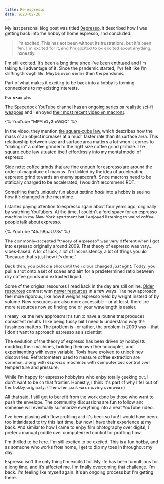 ```yaml
---
title: Re-espresso
date: 2023-02-26
---
```


My last personal blog post was titled [Depresso](/blog/depresso/). It described how I was getting back into the hobby of home espresso, and concluded:

> I'm excited. This has not been without its frustrations, but it's been fun. I'm excited for it, and I'm excited to be excited about anything, honestly.

I'm still excited. It's been a long time since I've been enthused and I'm taking full advantage of it. Since the pandemic started, I've felt like I'm drifting through life. Maybe even earlier than the pandemic.

Part of what makes it exciting to be back into a hobby is forming connections to my existing interests.

For example.

[The Spacedock YouTube channel](https://www.youtube.com/@Spacedock) has an ongoing [series on realistic sci-fi weapons](https://www.youtube.com/playlist?list=PLqOEDroJnZHwQmn3g8zLmLqMK2RIyejYh) and I enjoyed [their most recent video on macrons](https://www.youtube.com/watch?v=MPVhOy3mWQQ).

{% YouTube "MPVhOy3mWQQ" %}

In the video, they mention [the square-cube law](https://en.wikipedia.org/wiki/Square–cube_law), which describes how the mass of an object increases at a much faster rate than its surface area. This relationship between size and surface area matters a lot when it comes to "dialing in" a coffee grinder to the right size coffee grind particle. The square-cube law situated itself effortlessly into my mental model of espresso.

Side note: coffee grinds that are fine enough for espresso are around the order of magnitude of macros. I'm tickled by the idea of accelerating espresso grind towards an enemy spacecraft. Since macrons need to be statically charged to be accelerated, I wouldn't recommend RDT.

Something that's uniquely fun about getting _back_ into a hobby is seeing how it's changed in the meantime.

I started paying attention to espresso again about four years ago, originally by watching YouTubers. At the time, I couldn't afford space for an espresso machine in my New York apartment but I enjoyed listening to weird coffee people talk about expresso.

{% YouTube "45Ja8pJU73s" %}

The commonly-accepted "theory of espresso" was very different when I got into espresso originally around 2009. That theory of espresso was very... vibes-based. A lot of luck, a lot of inconsistency, a lot of things you do "because that's just how it's done."

Back then, you pulled a shot until the colour changed _just right_. Today, you pull a shot onto a set of scales and aim for a predetermined ratio between dry coffee grinds and extracted liquid.

Some of the original resources I read back in the day are still online. [Older resources](https://www.home-barista.com/espresso-guide-good-extractions.html) contrast with [newer resources](https://www.baristahustle.com/blog/the-espresso-compass/) in a few ways. The new approach feel more rigorous, like how it weighs espresso yield by weight instead of by volume. New resources are also more accessible – or at least, there are more resources now so finding one on your wavelength is easier.

I really like the new approach! It's fun to have a routine that produces consistent results. I like being fussy but I need to understand _why_ the fussiness matters. The problem is –or rather, the problem in 2009 was – that I don't want to approach espresso as a scientist.

The evolution of the theory of espresso has been driven by hobbyists modding their machines, building their own thermocouples, and experimenting with every variable. Tools have evolved to unlock new discoveries. Refractometers used to measure coffee extraction are common, along with espresso machines with computerized control over temperature and pressure.

While I'm happy for espresso hobbyists who enjoy totally geeking out, I don't want to be on that frontier. Honestly, I think it's part of why I fell out of the hobby originally. (The other part was moving overseas.)

All that said, I still get to benefit from the work done by those who want to push the envelope. The community discussions are fun to follow and someone will eventually summarize everything into a neat YouTube video.

I've been playing with flow profiling and it's been so fun! I would have been too intimidated to try this last time, but now I have their experience at my back. And similar to how I came to enjoy film photography over digital, I prefer a manual paddle over computerized control for profiling flow.

I'm thrilled to be here. I'm still excited to be excited. This is a fun hobby, and as someone who works from home, I get to dip my toes in throughout my day.

Espresso isn't the only thing I'm excited for. My life has been tumultuous for a long time, and it's affected me. I'm finally overcoming that challenge. I'm back. I'm feeling like myself again. It's an ongoing process but I'm getting there.
